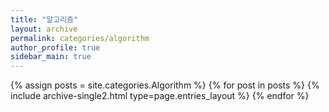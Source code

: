 ```yaml
---
title: "알고리즘"
layout: archive
permalink: categories/algorithm
author_profile: true
sidebar_main: true
---
```


{% assign posts = site.categories.Algorithm %}
{% for post in posts %} {% include archive-single2.html type=page.entries_layout %} {% endfor %}
